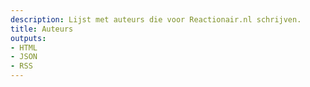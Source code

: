 ```yaml
---
description: Lijst met auteurs die voor Reactionair.nl schrijven.
title: Auteurs
outputs:
- HTML
- JSON
- RSS
---
```

